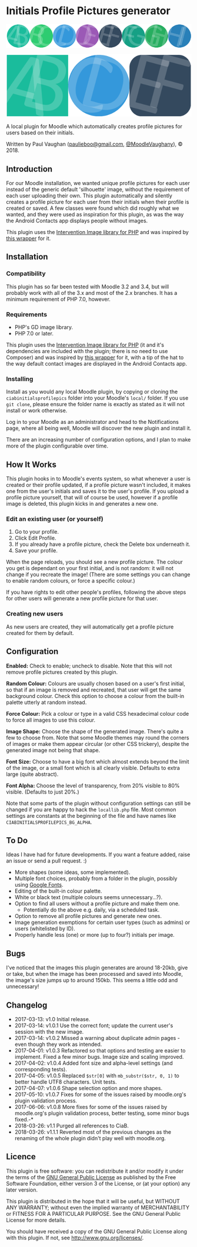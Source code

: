 # Initials Profile Pictures generator

![Example #1](./examples/ciabinitialsprofilepics_example.png)

![Example #2](./examples/ciabinitialsprofilepics_example2.png)

A local plugin for Moodle which automatically creates profile pictures for users based on their initials.

Written by Paul Vaughan (<paulieboo@gmail.com>, [@MoodleVaughany](http://twitter.com/moodlevaughany)), &copy; 2018.


## Introduction

For our Moodle installation, we wanted unique profile pictures for each user instead of the generic default 'silhouette' image, without the requirement of each user uploading their own. This plugin automatically and silently creates a profile picture for each user from their initials when their profile is created or saved. A few classes were found which did roughly what we wanted, and they were used as inspiration for this plugin, as was the way the Android Contacts app displays people without images.

This plugin uses the [Intervention Image library for PHP](http://image.intervention.io/) and was inspired by [this wrapper](https://github.com/yohang88/letter-avatar) for it.


## Installation

### Compatibility

This plugin has so far been tested with Moodle 3.2 and 3.4, but will probably work with all of the 3.x and most of the 2.x branches. It has a minimum requirement of PHP 7.0, however.

### Requirements

* PHP's GD image library.
* PHP 7.0 or later.

This plugin uses the [Intervention Image library for PHP](http://image.intervention.io/) (it and it's dependencies are included with the plugin; there is no need to use Composer) and was inspired by [this wrapper](https://github.com/yohang88/letter-avatar) for it, with a tip of the hat to the way default contact images are displayed in the Android Contacts app.


### Installing

Install as you would any local Moodle plugin, by copying or cloning the `ciabinitialsprofilepics` folder into your Moodle's `local/` folder. If you use `git clone`, please ensure the folder name is exactly as stated as it will not install or work otherwise.

Log in to your Moodle as an administrator and head to the Notifications page, where all being well, Moodle will discover the new plugin and install it.

There are an increasing number of configuration options, and I plan to make more of the plugin configurable over time.


## How It Works

This plugin hooks in to Moodle's events system, so what whenever a user is created or their profile updated, if a profile picture wasn't included, it makes one from the user's initials and saves it to the user's profile. If you upload a profile picture yourself, that will of course be used, however if a profile image is deleted, this plugin kicks in and generates a new one.


### Edit an existing user (or yourself)

1. Go to your profile.
2. Click Edit Profile.
3. If you already have a profile picture, check the Delete box underneath it.
4. Save your profile.

When the page reloads, you should see a new profile picture. The colour you get is dependant on your first initial, and is not random: it will not change if you recreate the image! (There are some settings you can change to enable random colours, or force a specific colour.)

If you have rights to edit other people's profiles, following the above steps for other users will generate a new profile picture for that user.


### Creating new users

As new users are created, they will automatically get a profile picture created for them by default.


## Configuration

**Enabled:** Check to enable; uncheck to disable. Note that this will not remove profile pictures created by this plugin.

**Random Colour:** Colours are usually chosen based on a user's first initial, so that if an image is removed and recreated, that user will get the same background colour. Check this option to choose a colour from the built-in palette utterly at random instead.

**Force Colour:** Pick a colour or type in a valid CSS hexadecimal colour code to force all images to use this colour.

**Image Shape:** Choose the shape of the generated image.  There's quite a few to choose from.  Note that some Moodle themes may round the corners of images or make them appear circular (or other CSS trickery), despite the generated image not being that shape.

**Font Size:** Choose to have a big font which almost extends beyond the limit of the image, or a small font which is all clearly visible. Defaults to extra large (quite abstract).

**Font Alpha:** Choose the level of transparency, from 20% visible to 80% visible. (Defaults to just 20%.)

Note that some parts of the plugin without configuration settings can still be changed if you are happy to hack the `locallib.php` file.  Most common settings are constants at the beginning of the file and have names like `CIABINITIALSPROFILEPICS_BG_ALPHA`.


## To Do

Ideas I have had for future developments. If you want a feature added, raise an issue or send a pull request. :)

* More shapes (some ideas, some implemented).
* Multiple font choices, probably from a folder in the plugin, possibly using [Google Fonts](https://github.com/google/fonts).
* Editing of the built-in colour palette.
* White or black text (multiple colours seems unnecessary...?).
* Option to find all users without a profile picture and make them one.
  * Potentially do the above e.g. daily, via a scheduled task.
* Option to remove all profile pictures and generate new ones.
* Image generation exemptions for certain user types (such as admins) or users (whitelisted by ID).
* Properly handle less (one) or more (up to four?) initials per image.


## Bugs

I've noticed that the images this plugin generates are around 18-20kb, give or take, but when the image has been processed and saved into Moodle, the image's size jumps up to around 150kb. This seems a little odd and unnecessary!


## Changelog

* 2017-03-13:     v1.0        Initial release.
* 2017-03-14:     v1.0.1      Use the correct font; update the current user's session with the new image.
* 2017-03-14:     v1.0.2      Missed a warning about duplicate admin pages - even though they work as intended.
* 2017-04-01:     v1.0.3      Refactored so that options and testing are easier to implement. Fixed a few minor bugs. Image size and scaling improved.
* 2017-04-02:     v1.0.4      Added font size and alpha-level settings (and corresponding tests).
* 2017-04-05:     v1.0.5      Replaced `$str[0]` with `mb_substr($str, 0, 1)` to better handle UTF8 characters. Unit tests.
* 2017-04-07:     v1.0.6      Shape selection option and more shapes.
* 2017-05-10:     v1.0.7      Fixes for some of the issues raised by moodle.org's plugin validation process.
* 2017-06-06:     v1.0.8      More fixes for some of the issues raised by moodle.org's plugin validation process, better testing, some minor bugs fixed.-*
* 2018-03-26:     v1.1        Purged all references to CiaB.
* 2018-03-26:     v1.1.1      Reverted most of the previous changes as the renaming of the whole plugin didn't play well with moodle.org.


## Licence

This plugin is free software: you can redistribute it and/or modify it under the terms of the [GNU General Public License](https://www.gnu.org/licenses/gpl.txt) as published by the Free Software Foundation, either version 3 of the License, or (at your option) any later version.

This plugin is distributed in the hope that it will be useful, but WITHOUT ANY WARRANTY; without even the implied warranty of MERCHANTABILITY or FITNESS FOR A PARTICULAR PURPOSE. See the GNU General Public License for more details.

You should have received a copy of the GNU General Public License along with this plugin. If not, see <http://www.gnu.org/licenses/>.
